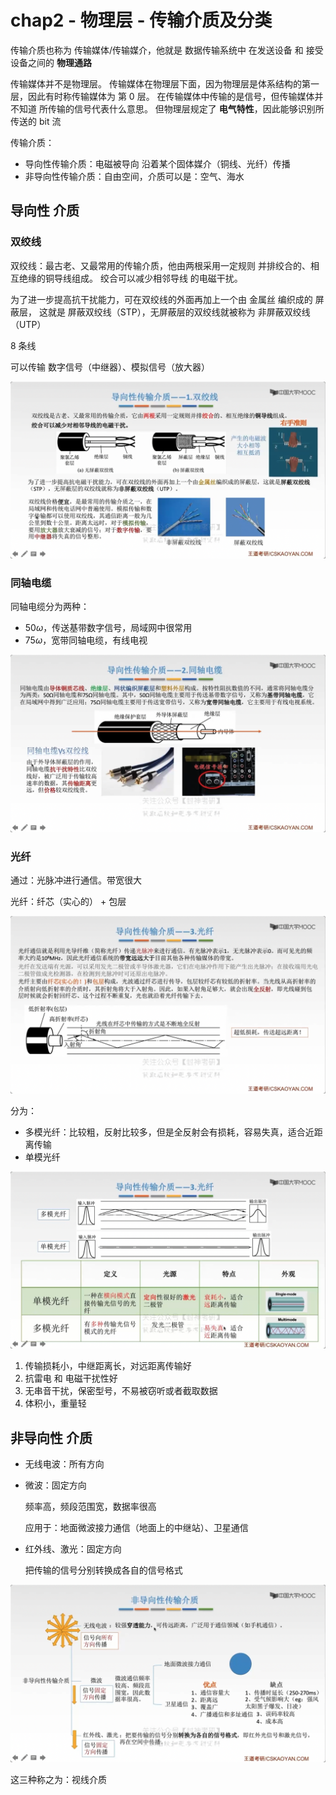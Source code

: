 # chap2 - 物理层 - 传输介质及分类

传输介质也称为 传输媒体/传输媒介，他就是 数据传输系统中 在发送设备 和 接受设备之间的 **物理通路**

传输媒体并不是物理层。
传输媒体在物理层下面，因为物理层是体系结构的第一层，因此有时称传输媒体为 第 0 层。
在传输媒体中传输的是信号，但传输媒体并不知道 所传输的信号代表什么意思。
但物理层规定了 **电气特性**，因此能够识别所传送的 bit 流

传输介质：

- 导向性传输介质：电磁被导向 沿着某个固体媒介（铜线、光纤）传播
- 非导向性传输介质：自由空间，介质可以是：空气、海水

## 导向性 介质

### 双绞线

双绞线：最古老、又最常用的传输介质，他由两根采用一定规则 并排绞合的、相互绝缘的铜导线组成。
绞合可以减少相邻导线 的电磁干扰。

为了进一步提高抗干扰能力，可在双绞线的外面再加上一个由 金属丝 编织成的 屏蔽层，
这就是 屏蔽双绞线（STP），无屏蔽层的双绞线就被称为 非屏蔽双绞线（UTP）

8 条线

可以传输 数字信号（中继器）、模拟信号（放大器）

![](image/2024-02-23-00-10-41.png)

### 同轴电缆

同轴电缆分为两种：

- $50\omega$，传送基带数字信号，局域网中很常用
- $75\omega$，宽带同轴电缆，有线电视

![](image/2024-02-23-00-10-14.png)

### 光纤

通过：光脉冲进行通信。带宽很大

光纤：纤芯（实心的） + 包层

![](image/2024-02-23-00-12-44.png)

分为：

- 多模光纤：比较粗，反射比较多，但是全反射会有损耗，容易失真，适合近距离传输
- 单模光纤

![](image/2024-02-23-00-14-19.png)

1. 传输损耗小，中继距离长，对远距离传输好
2. 抗雷电 和 电磁干扰性好
3. 无串音干扰，保密型号，不易被窃听或者截取数据
4. 体积小，重量轻

## 非导向性 介质

- 无线电波：所有方向

- 微波：固定方向

  频率高，频段范围宽，数据率很高

  应用于：地面微波接力通信（地面上的中继站）、卫星通信

- 红外线、激光：固定方向

  把传输的信号分别转换成各自的信号格式

![](image/2024-02-23-00-20-35.png)

这三种称之为：视线介质
